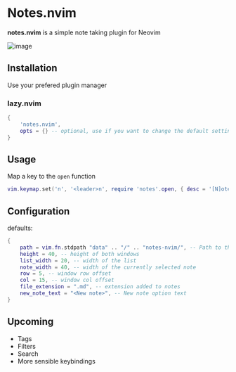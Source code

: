 # Notes.nvim

**notes.nvim** is a simple note taking plugin for Neovim  

![image](https://github.com/lhedeby/notes.nvim/assets/40169567/700cc29e-cb45-4340-8fab-68a108630387)

## Installation

Use your prefered plugin manager

### lazy.nvim

```lua
{ 
    'notes.nvim',
    opts = {} -- optional, use if you want to change the default settings
}
```

## Usage

Map a key to the `open` function

```lua
vim.keymap.set('n', '<leader>n', require 'notes'.open, { desc = '[N]otes' })
```

## Configuration

defaults:  

```lua
{
    path = vim.fn.stdpath "data" .. "/" .. "notes-nvim/", -- Path to the folder where all notes should be stored 
    height = 40, -- height of both windows
    list_width = 20, -- width of the list
    note_width = 40, -- width of the currently selected note
    row = 5, -- window row offset
    col = 15, -- window col offset
    file_extension = ".md", -- extension added to notes
    new_note_text = "<New note>", -- New note option text
}
```

## Upcoming
- Tags
- Filters
- Search
- More sensible keybindings
